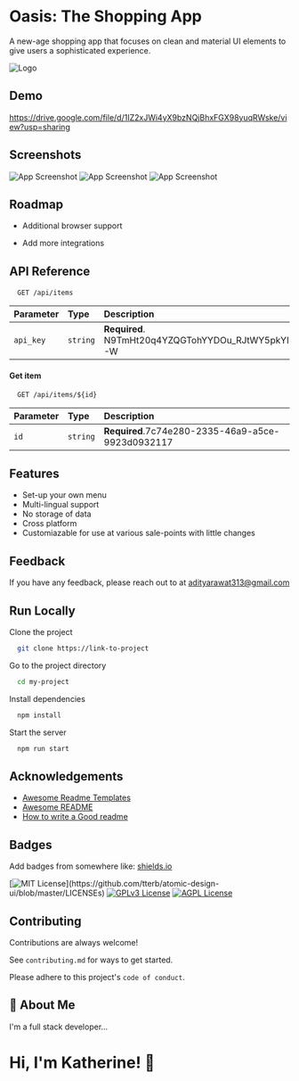 
# Oasis: The Shopping App

A new-age shopping app that focuses on clean and material UI elements to give users a sophisticated experience.


![Logo](https://drive.google.com/file/d/1d5fW5zjsVVk7FHcChiFpDfyRyvtnE1iR/view?usp=sharing)


## Demo

https://drive.google.com/file/d/1IZ2xJWi4yX9bzNQjBhxFGX98yuqRWske/view?usp=sharing


## Screenshots

![App Screenshot](https://drive.google.com/file/d/1KeeKzv_ozAhDAcf44_ugZ9wH9YFkSeV0/view?usp=sharing)
![App Screenshot](Screenshot%20(54).png)
![App Screenshot](Screenshot%20(55).png)


## Roadmap

- Additional browser support

- Add more integrations


## API Reference

#### 

```http
  GET /api/items
```

| Parameter | Type     | Description                |
| :-------- | :------- | :------------------------- |
| `api_key` | `string` | **Required**. N9TmHt20q4YZQGTohYYDOu_RJtWY5pkYIFQIvQbZx7-W |

#### Get item

```http
  GET /api/items/${id}
```

| Parameter | Type     | Description                       |
| :-------- | :------- | :-------------------------------- |
| `id`      | `string` | **Required**.7c74e280-2335-46a9-a5ce-9923d0932117|




## Features

- Set-up your own menu
- Multi-lingual support
- No storage of data
- Cross platform
- Customiazable for use at various sale-points with little changes


## Feedback

If you have any feedback, please reach out to at adityarawat313@gmail.com


## Run Locally

Clone the project

```bash
  git clone https://link-to-project
```

Go to the project directory

```bash
  cd my-project
```

Install dependencies

```bash
  npm install
```

Start the server

```bash
  npm run start
```


## Acknowledgements

 - [Awesome Readme Templates](https://awesomeopensource.com/project/elangosundar/awesome-README-templates)
 - [Awesome README](https://github.com/matiassingers/awesome-readme)
 - [How to write a Good readme](https://bulldogjob.com/news/449-how-to-write-a-good-readme-for-your-github-project)


## Badges

Add badges from somewhere like: [shields.io](https://shields.io/)

[![MIT License](https://img.shields.io/apm/l/atomic-design-ui.svg?)](https://github.com/tterb/atomic-design-ui/blob/master/LICENSEs)
[![GPLv3 License](https://img.shields.io/badge/License-GPL%20v3-yellow.svg)](https://opensource.org/licenses/)
[![AGPL License](https://img.shields.io/badge/license-AGPL-blue.svg)](http://www.gnu.org/licenses/agpl-3.0)


## Contributing

Contributions are always welcome!

See `contributing.md` for ways to get started.

Please adhere to this project's `code of conduct`.


## 🚀 About Me
I'm a full stack developer...


# Hi, I'm Katherine! 👋

